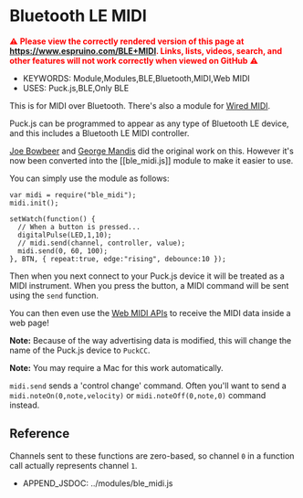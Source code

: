 <!--- Copyright (c) 2017 Gordon Williams, Pur3 Ltd. See the file LICENSE for copying permission. -->
Bluetooth LE MIDI
=================

<span style="color:red">:warning: **Please view the correctly rendered version of this page at https://www.espruino.com/BLE+MIDI. Links, lists, videos, search, and other features will not work correctly when viewed on GitHub** :warning:</span>

* KEYWORDS: Module,Modules,BLE,Bluetooth,MIDI,Web MIDI
* USES: Puck.js,BLE,Only BLE

This is for MIDI over Bluetooth. There's also a module for [Wired MIDI](/Midi).

Puck.js can be programmed to appear as any type of Bluetooth LE device, and this
includes a Bluetooth LE MIDI controller.

[Joe Bowbeer](https://github.com/joebowbeer/PuckCC) and [George Mandis](https://github.com/georgemandis/puck-js-midi-clicker) did the original work on this.
However it's now been converted into the [[ble_midi.js]] module to make it easier to use.

You can simply use the module as follows:

```
var midi = require("ble_midi");
midi.init();

setWatch(function() {
  // When a button is pressed...
  digitalPulse(LED,1,10);
  // midi.send(channel, controller, value);
  midi.send(0, 60, 100);
}, BTN, { repeat:true, edge:"rising", debounce:10 });
```

Then when you next connect to your Puck.js device it will be treated
as a MIDI instrument. When you press the button, a MIDI command will be sent
using the `send` function.

You can then even use the [Web MIDI APIs](https://webaudio.github.io/web-midi-api/)
to receive the MIDI data inside a web page!

**Note:** Because of the way advertising data is modified, this will
change the name of the Puck.js device to `PuckCC`.

**Note:** You may require a Mac for this work automatically.

`midi.send` sends  a 'control change' command. Often you'll want
to send a `midi.noteOn(0,note,velocity)` or `midi.noteOff(0,note,0)`
command instead.

Reference
---------

Channels sent to these functions are zero-based, so channel
`0` in a function call actually represents channel `1`.

* APPEND_JSDOC: ../modules/ble_midi.js
